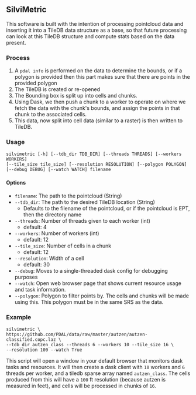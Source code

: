## SilviMetric
This software is built with the intention of processing pointcloud data and inserting it into a TileDB data structure as a base, so that future processing can look at this TileDB structure and compute stats based on the data present.

### Process

1. A `pdal info` is performed on the data to determine the bounds, or if a polygon is provided then this part makes sure that there are points in the provided polygon
2. The TileDB is created or re-opened
3. The Bounding box is split up into cells and chunks.
4. Using Dask, we then push a chunk to a worker to operate on where we fetch the data with the chunk's bounds, and assign the points in that chunk to the associated cells.
5. This data, now split into cell data (similar to a raster) is then written to TileDB.

### Usage

```
silvimetric [-h] [--tdb_dir TDB_DIR] [--threads THREADS] [--workers WORKERS]
[--tile_size tile_size] [--resolution RESOLUTION] [--polygon POLYGON]
[--debug DEBUG] [--watch WATCH] filename
```

#### Options
 - `filename`: The path to the pointcloud (String)
 - `--tdb_dir`: The path to the desired TileDB location (String)
   - Defaults to the filename of the pointcloud, or if the pointcloud is EPT, then the directory name
 - `--threads`: Number of threads given to each worker (int)
   - default: 4
 - `--workers`: Number of workers (int)
   - default: 12
 - `--tile_size`: Number of cells in a chunk
   - default: 12
 - `--resolution`: Width of a cell
   - default: 30
 - `--debug`: Moves to a single-threaded dask config for debugging purposes
 - `--watch`: Open web browser page that shows current resource usage and task information.
 - `--polygon`: Polygon to filter points by. The cells and chunks will be made using this. This polygon must be in the same SRS as the data.

### Example
```
silvimetric \
https://github.com/PDAL/data/raw/master/autzen/autzen-classified.copc.laz \
--tdb_dir autzen_class --threads 6 --workers 10 --tile_size 16 \
--resolution 100 --watch True
```

This script will open a window in your default browser that monitors dask tasks and resources. It will then create a dask client with `10` workers and `6` threads per worker, and a tiledb sparse array named `autzen_class`. The cells produced from this will have a `100` ft resolution (because autzen is measured in feet), and cells will be processed in chunks of `16`.
